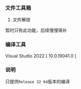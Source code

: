 ### 文件工具箱

1. 文件解锁

暂时只有此功能，后续慢慢填补

### 编译工具

Visual Studio 2022 [ 10.0.19041.0 ]

### 说明

只提供`Release 32 64`版本的编译